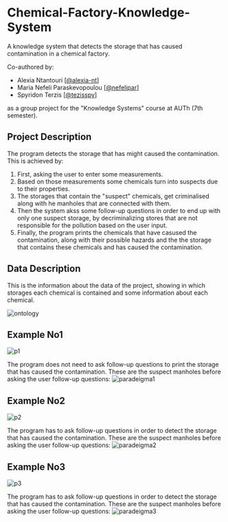 # Chemical-Factory-Knowledge-System
A knowledge system that detects the storage that has caused contamination in a chemical factory.

Co-authored by:
- Alexia Ntantouri [[@alexia-nt](https://github.com/alexia-nt)]
- Maria Nefeli Paraskevopoulou [[@nefelipar](https://github.com/nefelipar)]
- Spyridon Terzis [[@tezisspy](https://github.com/terzisspy)]

as a group project for the "Knowledge Systems" course at AUTh (7th semester).

## Project Description
The program detects the storage that has might caused the contamination. This is achieved by:
1. First, asking the user to enter some measurements.
2. Based on those measurements some chemicals turn into suspects due to their properties.
3. The storages that contain the "suspect" chemicals, get criminalised along with he manholes that are connected with them.
4. Then the system akss some follow-up questions in order to end up with only one suspect storage, by decriminalizing stores that are not responsible for the pollution based on the user input.
5. Finally, the program prints the chemicals that have casused the contamination, along with their possible hazards and the the storage that contains these chemicals and has caused the contamination.

## Data Description
This is the information about the data of the project, showing in which storages each chemical is contained and some information about each chemical.

![ontology](https://github.com/alexia-nt/Chemical-Factory-Knowledge-System/assets/74093248/022b170f-4e67-466c-b810-1a68acb66d5d)


## Example No1
![p1](https://github.com/alexia-nt/Chemical-Factory-Knowledge-System/assets/74093248/a4d55413-bbc4-4964-947a-b1c56cb17ec8)

The program does not need to ask follow-up questions to print the storage that has caused the contamination. These are the suspect manholes before asking the user follow-up questions:
![paradeigma1](https://github.com/alexia-nt/Chemical-Factory-Knowledge-System/assets/74093248/8e7ffb46-9357-4ce9-bb49-55e6fc36e0b0)

## Example No2
![p2](https://github.com/alexia-nt/Chemical-Factory-Knowledge-System/assets/74093248/83a53a37-66e8-49f0-b7f9-4d6ec2b7411b)

The program has to ask follow-up questions in order to detect the storage that has caused the contamination. These are the suspect manholes before asking the user follow-up questions:
![paradeigma2](https://github.com/alexia-nt/Chemical-Factory-Knowledge-System/assets/74093248/0c643f03-d440-4cc0-8a21-b5b073cae38f)

## Example No3
![p3](https://github.com/alexia-nt/Chemical-Factory-Knowledge-System/assets/74093248/181a78bf-6602-49e3-9757-fc242417d61a)

The program has to ask follow-up questions in order to detect the storage that has caused the contamination. These are the suspect manholes before asking the user follow-up questions:
![paradeigma3](https://github.com/alexia-nt/Chemical-Factory-Knowledge-System/assets/74093248/a033ee60-7f4b-4e2c-90ab-dd269cd64a17)
